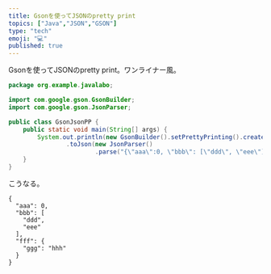 ```yaml
---
title: Gsonを使ってJSONのpretty print
topics: ["Java","JSON","GSON"]
type: "tech"
emoji: "💻"
published: true
---
```


Gsonを使ってJSONのpretty print。ワンライナー風。

```java:GsonJsonPP.java
package org.example.javalabo;

import com.google.gson.GsonBuilder;
import com.google.gson.JsonParser;

public class GsonJsonPP {
    public static void main(String[] args) {
        System.out.println(new GsonBuilder().setPrettyPrinting().create()
                .toJson(new JsonParser()
                        .parse("{\"aaa\":0, \"bbb\": [\"ddd\", \"eee\"], \"fff\":{\"ggg\":\"hhh\"}}")));
    }
}
```

こうなる。

```js:出力
{
  "aaa": 0,
  "bbb": [
    "ddd",
    "eee"
  ],
  "fff": {
    "ggg": "hhh"
  }
}
```
